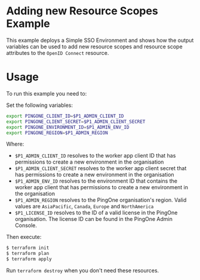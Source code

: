 # Adding new Resource Scopes Example

This example deploys a Simple SSO Environment and shows how the output variables can be used to add new resource scopes and resource scope attributes to the `OpenID Connect` resource.

# Usage

To run this example you need to:

Set the following variables:
```bash
export PINGONE_CLIENT_ID=$P1_ADMIN_CLIENT_ID
export PINGONE_CLIENT_SECRET=$P1_ADMIN_CLIENT_SECRET
export PINGONE_ENVIRONMENT_ID=$P1_ADMIN_ENV_ID
export PINGONE_REGION=$P1_ADMIN_REGION
```

Where:
* `$P1_ADMIN_CLIENT_ID` resolves to the worker app client ID that has permissions to create a new environment in the organisation
* `$P1_ADMIN_CLIENT_SECRET` resolves to the worker app client secret that has permissions to create a new environment in the organisation
* `$P1_ADMIN_ENV_ID` resolves to the environment ID that contains the worker app client that has permissions to create a new environment in the organisation
* `$P1_ADMIN_REGION` resolves to the PingOne organisation's region.  Valid values are `AsiaPacific`, `Canada`, `Europe` and `NorthAmerica`
* `$P1_LICENSE_ID` resolves to the ID of a valid license in the PingOne organisation.  The license ID can be found in the PingOne Admin Console.

Then execute:

```bash
$ terraform init
$ terraform plan
$ terraform apply
```

Run `terraform destroy` when you don't need these resources.